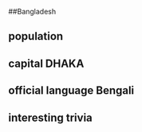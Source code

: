 ##Bangladesh
## population


## capital DHAKA

 
## official language Bengali


## interesting trivia



